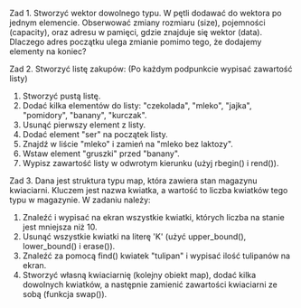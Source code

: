 Zad 1.
Stworzyć wektor dowolnego typu.
W pętli dodawać do wektora po jednym elemencie. Obserwować zmiany rozmiaru (size), pojemności (capacity), oraz adresu w pamięci, gdzie znajduje się wektor (data).
Dlaczego adres początku ulega zmianie pomimo tego, że dodajemy elementy na koniec?

Zad 2.
Stworzyć listę zakupów:
(Po każdym podpunkcie wypisać zawartość listy)

1. Stworzyć pustą listę.
2. Dodać kilka elementów do listy: "czekolada", "mleko", "jajka", "pomidory", "banany", "kurczak".
3. Usunąć pierwszy element z listy.
4. Dodać element "ser" na początek listy.
5. Znajdź w liście "mleko" i zamień na "mleko bez laktozy".
6. Wstaw element "gruszki" przed "banany".
7. Wypisz zawartość listy w odwrotym kierunku (użyj rbegin() i rend()).

Zad 3.
Dana jest struktura typu map, która zawiera stan magazynu kwiaciarni.
Kluczem jest nazwa kwiatka, a wartość to liczba kwiatków tego typu w magazynie.
W zadaniu należy:

1. Znaleźć i wypisać na ekran wszystkie kwiatki, których liczba na stanie jest mniejsza niż 10.
2. Usunąć wszystkie kwiatki na literę 'K' (użyć upper_bound(), lower_bound() i erase()).
3. Znaleźć za pomocą find() kwiatek "tulipan" i wypisać ilość tulipanów na ekran.
4. Stworzyć własną kwiaciarnię (kolejny obiekt map), dodać kilka dowolnych kwiatków, a następnie zamienić zawartości kwiaciarni ze sobą (funkcja swap()).
